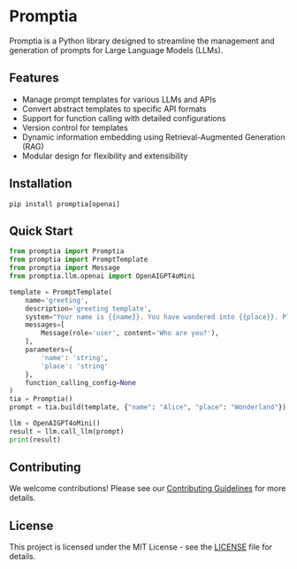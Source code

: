 # Promptia

Promptia is a Python library designed to streamline the management and generation of prompts for Large Language Models (LLMs).

## Features

- Manage prompt templates for various LLMs and APIs
- Convert abstract templates to specific API formats
- Support for function calling with detailed configurations
- Version control for templates
- Dynamic information embedding using Retrieval-Augmented Generation (RAG)
- Modular design for flexibility and extensibility

## Installation

```
pip install promptia[openai]
```

## Quick Start

```python
from promptia import Promptia
from promptia import PromptTemplate
from promptia import Message
from promptia.llm.openai import OpenAIGPT4oMini

template = PromptTemplate(
    name='greeting',
    description='greeting template',
    system="Your name is {{name}}. You have wandered into {{place}}. Please act.",
    messages=[
        Message(role='user', content='Who are you?'),
    ],
    parameters={
        'name': 'string',
        'place': 'string'
    },
    function_calling_config=None
)
tia = Promptia()
prompt = tia.build(template, {"name": "Alice", "place": "Wonderland"})

llm = OpenAIGPT4oMini()
result = llm.call_llm(prompt)
print(result)
```

## Contributing

We welcome contributions! Please see our [Contributing Guidelines](CONTRIBUTING.md) for more details.

## License

This project is licensed under the MIT License - see the [LICENSE](LICENSE) file for details.
